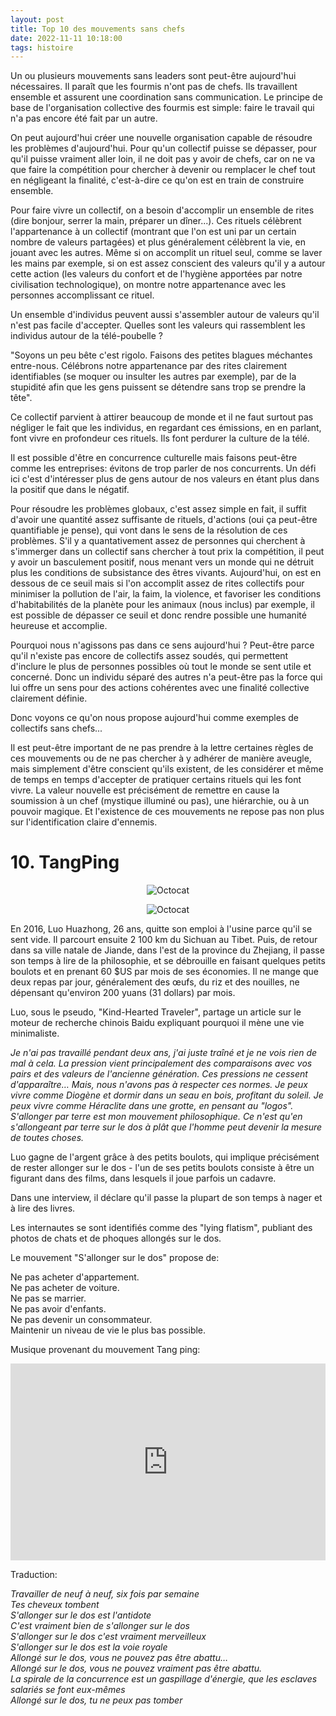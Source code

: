 ```yaml
---
layout: post
title: Top 10 des mouvements sans chefs
date: 2022-11-11 10:18:00
tags: histoire
---
```


Un ou plusieurs mouvements sans leaders sont peut-être aujourd'hui nécessaires. Il paraît que les fourmis n'ont pas de chefs. Ils travaillent ensemble et assurent une coordination sans communication. Le principe de base de l'organisation collective des fourmis est simple: faire le travail qui n'a pas encore été fait par un autre.

On peut aujourd'hui créer une nouvelle organisation capable de résoudre les problèmes d'aujourd'hui. Pour qu'un collectif puisse se dépasser, pour qu'il puisse vraiment aller loin, il ne doit pas y avoir de chefs, car on ne va que faire la compétition pour chercher à devenir ou remplacer le chef tout en négligeant la finalité, c'est-à-dire ce qu'on est en train de construire ensemble.

Pour faire vivre un collectif, on a besoin d'accomplir un ensemble de rites (dire bonjour, serrer la main, préparer un dîner...). Ces rituels célèbrent l'appartenance à un collectif (montrant que l'on est uni par un certain nombre de valeurs partagées) et plus généralement célèbrent la vie, en jouant avec les autres. Même si on accomplit un rituel seul, comme se laver les mains par exemple, si on est assez conscient des valeurs qu'il y a autour cette action (les valeurs du confort et de l'hygiène apportées par notre civilisation technologique), on montre notre appartenance avec les personnes accomplissant ce rituel.

Un ensemble d'individus peuvent aussi s'assembler autour de valeurs qu'il n'est pas facile d'accepter. Quelles sont les valeurs qui rassemblent les individus autour de la télé-poubelle ?

"Soyons un peu bête c'est rigolo. Faisons des petites blagues méchantes entre-nous. Célébrons notre appartenance par des rites clairement identifiables (se moquer ou insulter les autres par exemple), par de la stupidité afin que les gens puissent se détendre sans trop se prendre la tête".

Ce collectif parvient à attirer beaucoup de monde et il ne faut surtout pas négliger le fait que les individus, en regardant ces émissions, en en parlant, font vivre en profondeur ces rituels. Ils font perdurer la culture de la télé.

Il est possible d'être en concurrence culturelle mais faisons peut-être comme les entreprises: évitons de trop parler de nos concurrents. Un défi ici c'est d'intéresser plus de gens autour de nos valeurs en étant plus dans la positif que dans le négatif.

Pour résoudre les problèmes globaux, c'est assez simple en fait, il suffit d'avoir une quantité assez suffisante de rituels, d'actions (oui ça peut-être quantifiable je pense), qui vont dans le sens de la résolution de ces problèmes. S'il y a quantativement assez de personnes qui cherchent à s'immerger dans un collectif sans chercher à tout prix la compétition, il peut y avoir un basculement positif, nous menant vers un monde qui ne détruit plus les conditions de subsistance des êtres vivants. Aujourd'hui, on est en dessous de ce seuil mais si l'on accomplit assez de rites collectifs pour minimiser la pollution de l'air, la faim, la violence, et favoriser les conditions d'habitabilités de la planète pour les animaux (nous inclus) par exemple, il est possible de dépasser ce seuil et donc rendre possible une humanité heureuse et accomplie.

Pourquoi nous n'agissons pas dans ce sens aujourd'hui ? Peut-être parce qu'il n'existe pas encore de collectifs assez soudés, qui permettent d'inclure le plus de personnes possibles où tout le monde se sent utile et concerné. Donc un individu séparé des autres n'a peut-être pas la force qui lui offre un sens pour des actions cohérentes avec une finalité collective clairement définie.

Donc voyons ce qu'on nous propose aujourd'hui comme exemples de collectifs sans chefs...

Il est peut-être important de ne pas prendre à la lettre certaines règles de ces mouvements ou de ne pas chercher à y adhérer de manière aveugle, mais simplement d'être conscient qu'ils existent, de les considérer et même de temps en temps d'accepter de pratiquer certains rituels qui les font vivre. La valeur nouvelle est précisément de remettre en cause la soumission à un chef (mystique illuminé ou pas), une hiérarchie, ou à un pouvoir magique. Et l'existence de ces mouvements ne repose pas non plus sur l'identification claire d'ennemis.

# 10. TangPing

<span style="display:block;text-align:center">![Octocat]({{site.baseurl}}/assets/img/lie-flat-blog-1.jpg)</span>

<span style="display:block;text-align:center">![Octocat]({{site.baseurl}}/assets/img/lying-flat.jpg)</span>

En 2016, Luo Huazhong, 26 ans, quitte son emploi à l'usine parce qu'il se sent vide. Il parcourt ensuite 2 100 km du Sichuan au Tibet. Puis, de retour dans sa ville natale de Jiande, dans l'est de la province du Zhejiang, il passe son temps à lire de la philosophie, et se débrouille en faisant quelques petits boulots et en prenant 60 $US par mois de ses économies. Il ne mange que deux repas par jour, généralement des œufs, du riz et des nouilles, ne dépensant qu'environ 200 yuans (31 dollars) par mois.

Luo, sous le pseudo, "Kind-Hearted Traveler", partage un article sur le moteur de recherche chinois Baidu expliquant pourquoi il mène une vie minimaliste.

<em>Je n'ai pas travaillé pendant deux ans, j'ai juste traîné et je ne vois rien de mal à cela. La pression vient principalement des comparaisons avec vos pairs et des valeurs de l'ancienne génération. Ces pressions ne cessent d'apparaître… Mais, nous n'avons pas à respecter ces normes. Je peux vivre comme Diogène et dormir dans un seau en bois, profitant du soleil. Je peux vivre comme Héraclite dans une grotte, en pensant au "logos". S'allonger par terre est mon mouvement philosophique. Ce n'est qu'en s'allongeant par terre sur le dos à plât que l'homme peut devenir la mesure de toutes choses.</em>

Luo gagne de l'argent grâce à des petits boulots, qui implique précisément de rester allonger sur le dos - l'un de ses petits boulots consiste à être un figurant dans des films, dans lesquels il joue parfois un cadavre.

Dans une interview, il déclare qu'il passe la plupart de son temps à nager et à lire des livres.

Les internautes se sont identifiés comme des "lying flatism", publiant des photos de chats et de phoques allongés sur le dos.

Le mouvement "S'allonger sur le dos" propose de:

Ne pas acheter d'appartement.<br />
Ne pas acheter de voiture.<br />
Ne pas se marrier.<br />
Ne pas avoir d'enfants.<br />
Ne pas devenir un consommateur.<br />
Maintenir un niveau de vie le plus bas possible.<br />

Musique provenant du mouvement Tang ping:

<p style="text-align:center"><iframe width="100%" height="315" src="https://www.youtube.com/embed/corZx0a1yRU" frameborder="0" allowfullscreen></iframe></p>

Traduction:

<em>Travailler de neuf à neuf, six fois par semaine</em><br />
<em>Tes cheveux tombent</em><br />
<em>S'allonger sur le dos est l'antidote</em><br />
<em>C'est vraiment bien de s'allonger sur le dos</em><br />
<em>S'allonger sur le dos c'est vraiment merveilleux</em><br />
<em>S'allonger sur le dos est la voie royale</em><br />
<em>Allongé sur le dos, vous ne pouvez pas être abattu…</em><br />
<em>Allongé sur le dos, vous ne pouvez vraiment pas être abattu.</em><br />
<em>La spirale de la concurrence est un gaspillage d'énergie, que les esclaves salariés se font eux-mêmes</em><br />
<em>Allongé sur le dos, tu ne peux pas tomber</em>
